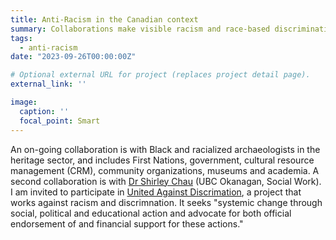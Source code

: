 ```yaml
---
title: Anti-Racism in the Canadian context
summary: Collaborations make visible racism and race-based discrimination in the Canadian context. The first project focuses on the heritage sector, and the second project aims to make visible every day experiences of racial discrimination.
tags:
  - anti-racism
date: "2023-09-26T00:00:00Z"

# Optional external URL for project (replaces project detail page).
external_link: ''

image:
  caption: ''
  focal_point: Smart
---
```


An on-going collaboration is with Black and racialized archaeologists in the heritage sector, and includes First Nations, government, cultural resource management (CRM), community organizations, museums and academia. A second collaboration is with [Dr Shirley Chau](https://socialwork.ok.ubc.ca/about/contact/shirley-chau/) (UBC Okanagan, Social Work). I am invited to participate in [United Against Discrimation](https://kcr.ca/immigrant-services/anti-racism/), a project that works against racism and discrimnation. It seeks "systemic change through social, political and educational action and advocate for both official endorsement of and financial support for these actions."
